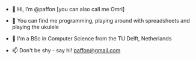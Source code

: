 - 👋 Hi, I’m @paffon [you can also call me Omri]
- 👀 You can find me programming, playing around with spreadsheets and playing the ukulele
- 🌱 I'm a BSc in Computer Science from the TU Delft, Netherlands

- 📫 Don't be shy - say hi! paffon@gmail.com
